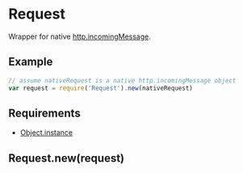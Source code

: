 Request
=============

Wrapper for native [http.incomingMessage](http://nodejs.org/api/http.html#http_http_incomingmessage).

## Example

```javascript
// assume nativeRequest is a native http.incomingMessage object
var request = require('Request').new(nativeRequest)
```

## Requirements

- [Object.instance](../../../../node_modules/Object.instance)

## Request.new(request)

